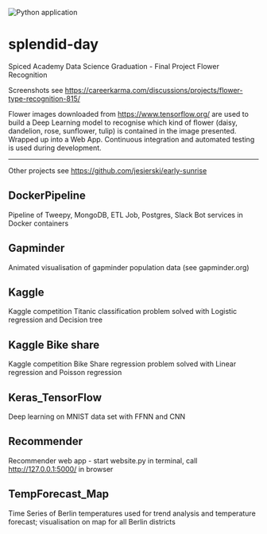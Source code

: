 ![Python application](https://github.com/jesierski/splendid-day/workflows/Python%20application%20-%20Flower%20Recognition/badge.svg)

# splendid-day
Spiced Academy Data Science Graduation - Final Project Flower Recognition

Screenshots see https://careerkarma.com/discussions/projects/flower-type-recognition-815/

Flower images downloaded from https://www.tensorflow.org/ are used to build a Deep Learning model to recognise which kind of flower (daisy, dandelion, rose, sunflower, tulip) is contained in the image presented. Wrapped up into a Web App. Continuous integration and automated testing is used during development.

---

Other projects see https://github.com/jesierski/early-sunrise

## DockerPipeline 
Pipeline of Tweepy, MongoDB, ETL Job, Postgres, Slack Bot services in Docker containers

## Gapminder
Animated visualisation of gapminder population data (see gapminder.org)

## Kaggle
Kaggle competition Titanic classification problem solved with Logistic regression and Decision tree

## Kaggle Bike share
Kaggle competition Bike Share regression problem solved with Linear regression and Poisson regression

## Keras_TensorFlow
Deep learning on MNIST data set with FFNN and CNN

## Recommender
Recommender web app - start website.py in terminal, call http://127.0.0.1:5000/ in browser

## TempForecast_Map
Time Series of Berlin temperatures used for trend analysis and temperature forecast; visualisation on map for all Berlin districts